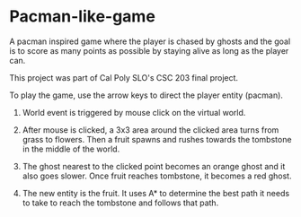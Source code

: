 # Pacman-like-game
A pacman inspired game where the player is chased by ghosts and the goal is to score as many points as possible by staying alive as long as the player can.

This project was part of Cal Poly SLO's CSC 203 final project.

To play the game, use the arrow keys to direct the player entity (pacman).

1. World event is triggered by mouse click on the virtual world.

2. After mouse is clicked, a 3x3 area around the clicked area turns from grass to flowers. Then a fruit spawns and rushes
towards the tombstone in the middle of the world.

3. The ghost nearest to the clicked point becomes an orange ghost and it also goes slower. Once fruit reaches tombstone,
it becomes a red ghost.

4. The new entity is the fruit. It uses A* to determine the best path it needs to take to reach the tombstone and follows
that path.
